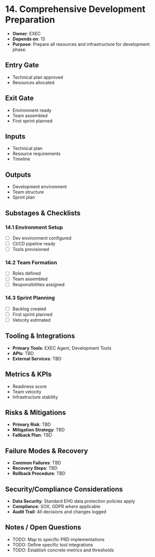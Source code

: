 # 14. Comprehensive Development Preparation

- **Owner**: EXEC
- **Depends on**: 13
- **Purpose**: Prepare all resources and infrastructure for development phase.

## Entry Gate
- Technical plan approved
- Resources allocated

## Exit Gate
- Environment ready
- Team assembled
- First sprint planned

## Inputs
- Technical plan
- Resource requirements
- Timeline

## Outputs
- Development environment
- Team structure
- Sprint plan

## Substages & Checklists
### 14.1 Environment Setup
  - [ ] Dev environment configured
  - [ ] CI/CD pipeline ready
  - [ ] Tools provisioned

### 14.2 Team Formation
  - [ ] Roles defined
  - [ ] Team assembled
  - [ ] Responsibilities assigned

### 14.3 Sprint Planning
  - [ ] Backlog created
  - [ ] First sprint planned
  - [ ] Velocity estimated

## Tooling & Integrations
- **Primary Tools**: EXEC Agent, Development Tools
- **APIs**: TBD
- **External Services**: TBD

## Metrics & KPIs
- Readiness score
- Team velocity
- Infrastructure stability

## Risks & Mitigations
- **Primary Risk**: TBD
- **Mitigation Strategy**: TBD
- **Fallback Plan**: TBD

## Failure Modes & Recovery
- **Common Failures**: TBD
- **Recovery Steps**: TBD
- **Rollback Procedure**: TBD

## Security/Compliance Considerations
- **Data Security**: Standard EHG data protection policies apply
- **Compliance**: SOX, GDPR where applicable
- **Audit Trail**: All decisions and changes logged

## Notes / Open Questions
- TODO: Map to specific PRD implementations
- TODO: Define specific tool integrations
- TODO: Establish concrete metrics and thresholds